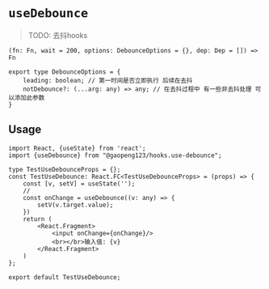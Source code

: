 # `useDebounce`

> TODO: 去抖hooks

`(fn: Fn, wait = 200, options: DebounceOptions = {}, dep: Dep = []) => Fn`

```tsx
export type DebounceOptions = {
    leading: boolean; // 第一时间是否立即执行 后续在去抖
    notDebounce?: (...arg: any) => any; // 在去抖过程中 有一些非去抖处理 可以添加此参数
}
```

## Usage

```tsx
import React, {useState} from 'react';
import {useDebounce} from "@gaopeng123/hooks.use-debounce";

type TestUseDebounceProps = {};
const TestUseDebounce: React.FC<TestUseDebounceProps> = (props) => {
    const [v, setV] = useState('');
    // 
    const onChange = useDebounce((v: any) => {
        setV(v.target.value);
    })
    return (
        <React.Fragment>
            <input onChange={onChange}/>
            <br></br>输入值: {v}
        </React.Fragment>
    )
};

export default TestUseDebounce;
```

